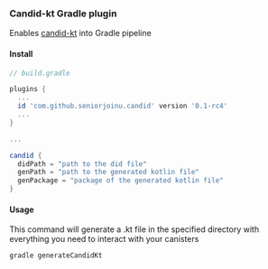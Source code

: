 ### Candid-kt Gradle plugin

Enables [candid-kt](https://github.com/seniorjoinu/candid-kt) into Gradle pipeline 

#### Install

```groovy
// build.gradle

plugins {
  ...
  id 'com.github.seniorjoinu.candid' version '0.1-rc4'
  ...
}

...

candid {
  didPath = "path to the did file"
  genPath = "path to the generated kotlin file"
  genPackage = "package of the generated kotlin file"
}
```

#### Usage

This command will generate a .kt file in the specified directory with everything you need to interact with your canisters

`gradle generateCandidKt`
